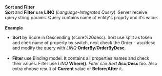 **Sort and Filter**<br/>
**Sort** and **Filter** use **LINQ** (*Language-Integrated Query*).
Server receive query string params. Query contains name of entity's proprty and it's value.  <br/><br/>
**Example** <br />
* **Sort** by Score in Descending (score%20desc).
Sort use split as token and chek name of property by switch, next check the Order - asc/desc and modify the query with *LINQ* **OrderBy**/**OrderByDesc**. <br/><br/>
* **Filter** use Binding model. It contains all properties names and check their values. Filter use *LINQ* **Where()**. *Filter* can *Sort* **Asc**/**Desc** too. Also extra choose result of **Current** value or **Before**/**After** it.
